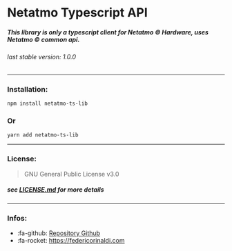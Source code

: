 # Netatmo Typescript API

##### This library is only a typescript client for Netatmo &copy; Hardware, uses Netatmo &copy; common api. 

###### last stable version: 1.0.0
------------

### Installation:
`npm install netatmo-ts-lib`

###  Or
`yarn add netatmo-ts-lib`


------------

### License:
>  GNU General Public License v3.0 


#####  see [LICENSE.md](https://github.com/Federico-Rinaldi/netatmo-ts-api/blob/main/LICENSE.md "LICENSE.md") for more details

------------

### Infos:
- :fa-github: [Repository Github](https://federico-rinaldi.github.io/netatmo-ts-api/index.html "Repository")
- :fa-rocket: https://federicorinaldi.com